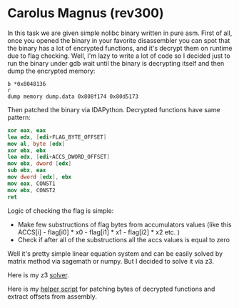 # Carolus Magnus (rev300)

In this task we are given simple nolibc binary written in pure asm.
First of all, once you opened the binary in your favorite disassembler you can spot that the binary has a lot of encrypted functions, and it's decrypt them on runtime due to flag checking. Well, I'm lazy to write a lot of code so I decided just to run the binary under gdb wait until the binary is decrypting itself and then dump the encrypted memory:
```
b *0x8048136
r
dump memory dump.data 0x808f174 0x80d5173
```
Then patched the binary via IDAPython. Decrypted functions have same pattern:
```nasm
xor eax, eax
lea edx, [edi+FLAG_BYTE_OFFSET]
mov al, byte [edx]
xor ebx, ebx
lea edx, [edi+ACCS_DWORD_OFFSET]
mov ebx, dword [edx]
sub ebx, eax
mov dword [edx], ebx
mov eax, CONST1
mov ebx, CONST2
ret
```
Logic of checking the flag is simple:
- Make few substructions of flag bytes from accumulators values (like this ACCS[i] - flag[i0] * x0 - flag[i1] * x1 - flag[i2] * x2 etc. )
- Check if after all of the substructions all the accs values is equal to zero

Well it's pretty simple linear equation system and can be easily solved by matrix method via sagemath or numpy. But I decided to solve it via z3.

Here is my z3 [solver](./solver.py).

Here is my [helper script](./helper.py) for patching bytes of decrypted functions and extract offsets from assembly.
